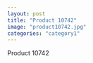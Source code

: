 ```yaml
---
layout: post
title: "Product 10742"
image: "product10742.jpg"
categories: "category1"
---
```

Product 10742

